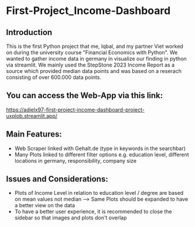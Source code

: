 # First-Project_Income-Dashboard
## Introduction
This is the first Python project that me, Iqbal, and my partner Viet worked on during the university course "Financial Economics with Python". We wanted to gather income data in germany in visualize our finding in python via streamlit. We mainly used the StepStone 2023 Income Report as a source which provided median data points and was based on a reserach consisting of over 600.000 data points.   

## You can access the Web-App via this link: 
https://adielx97-first-project-income-dashboard-project-uxplob.streamlit.app/

## Main Features:
- Web Scraper linked with Gehalt.de (type in keywords in the searchbar)
- Many Plots linked to different filter options e.g. education level, different locations in germany, responsibility, company size

## Issues and Considerations:
- Plots of Income Level in relation to education level / degree are based on mean values not median
--> Same Plots should be expanded to have a better view on the data
- To have a better user experience, it is recommended to close the sidebar so that images and plots don't overlap
